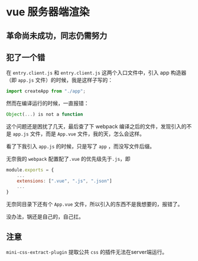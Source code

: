 # vue 服务器端渲染

## 革命尚未成功，同志仍需努力

## 犯了一个错

在 `entry.client.js` 和 `entry.client.js` 这两个入口文件中，引入 app 构造器（即 `app.js` 文件）的时候，我是这样子写的：

```javascript
import createApp from "./app";
```

然而在编译运行的时候，一直报错：

```javascript
Object(...) is not a function
```

这个问题还是困扰了几天，最后查了下 webpack 编译之后的文件，发现引入的不是 `app.js` 文件，而是 `App.vue` 文件，我的天，怎么会这样。

看了下我引入 `app.js` 的时候，只是写了 `app` ，而没写文件后缀。

无奈我的 `webpack` 配置配了`.vue` 的优先级先于`.js`，即

```javascript
module.exports = {
    ...
    extensions: [".vue", ".js", ".json"]
    ...
}
```

无奈同目录下还有个 `App.vue` 文件，所以引入的东西不是我想要的，报错了。

没办法，锅还是自己的，自己扛。

## 注意

`mini-css-extract-plugin` 提取公共 `css` 的插件无法在server端运行。

